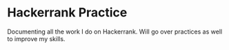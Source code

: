 <h1>Hackerrank Practice</h1>
<p>Documenting all the work I do on Hackerrank. Will go over practices as well to improve my skills.</p>